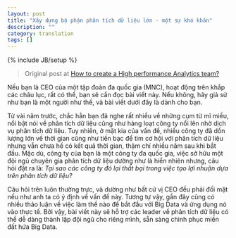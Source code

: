 ```yaml
---
layout: post
title: "Xây dựng bộ phận phân tích dữ liệu lớn - một sự khó khăn"
description: ""
category: translation
tags: []
---
```

{% include JB/setup %}
> Original post at [How to create a High performance Analytics team?](http://www.analyticbridge.com/profiles/blogs/how-to-create-a-high-performance-analytics-team)

Nếu bạn là CEO của một tập đoàn đa quốc gia (MNC), hoạt động trên khắp các châu lục, rất có thể, bạn sẽ cần đọc bài viết này. Nếu không, hãy giả sử như bạn là một người như thế, và bài viết dưới đây là dành cho bạn. 

Từ vài năm trước, chắc hẳn bạn đã nghe rất nhiều về những cụm từ mĩ miều, nổi bật nói về phân tích dữ liệu cũng như hàng loạt công ty nổi lên nhờ dịch vụ phân tích dữ liệu. Tuy nhiên, ở mặt kia của vấn đề, nhiều công ty đã dồn lượng lớn về thời gian cũng như tiền bạc để tìm cơ hội với phân tích dữ liệu nhưng vẫn chưa hề có kết quả thời gian, thậm chí nhiều năm sau khi bắt đầu. Mặc dù, công ty của bạn là một công ty đa quốc gia, việc sở hữu một đội ngũ chuyên gia phân tích dữ liệu dường như là hiển nhiên nhưng, câu hỏi đặt ra là: _Tại sao các công ty đó lại thất bại trong việc tạo lợi nhuận dựa trên phân tích dữ liệu?_

Câu hỏi trên luôn thường trực, và dường như bất cứ vị CEO đều phải đối mặt nếu như anh ta có ý định về vấn đề này. Tương tự vậy, gần đây cũng có nhiều thảo luận về việc làm thế nào để bắt đầu với Big Data và ứng dụng nó vào thực tế. Bởi vậy, bài viết này sẽ hỗ trợ các leader về phân tích dữ liệu có thể dễ dàng thành lập đội ngũ cho riêng mình, sẵn sàng chinh phục miền đất hứa Big Data. 

